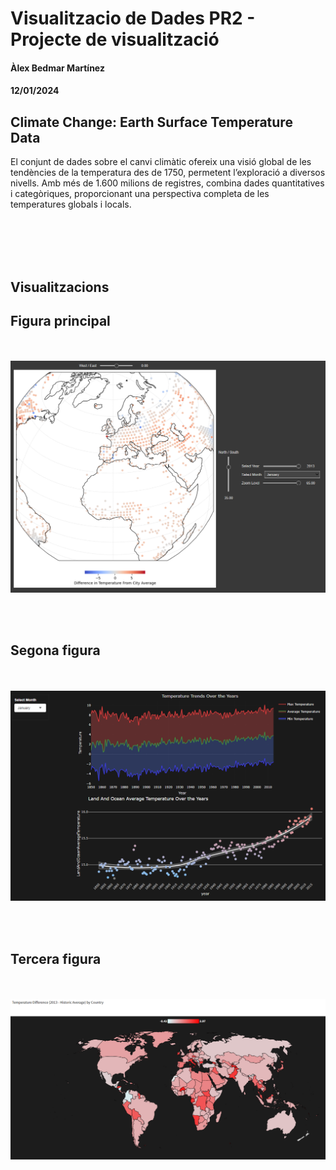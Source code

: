 <div id="header">

# Visualitzacio de Dades PR2 - Projecte de visualització

#### Àlex Bedmar Martínez

#### 12/01/2024

</div>

<div id="climate-change-earth-surface-temperature-data" class="section level2">

## Climate Change: Earth Surface Temperature Data

El conjunt de dades sobre el canvi climàtic ofereix una visió global de les tendències de la temperatura des de 1750, permetent l’exploració a diversos nivells. Amb més de 1.600 milions de registres, combina dades quantitatives i categòriques, proporcionant una perspectiva completa de les temperatures globals i locals.


<br/><br/>
<br/><br/>

## Visualitzacions

## Figura principal
<br/><br/>
<img src='images/Main.png' width='900'>

<br/><br/>
## Segona figura
<br/><br/>
<img src='images/Secondary.png' width='900'>

<br/><br/>
## Tercera figura
<br/><br/>
<img src='images/Tertiary.png' width='900'>

<br/><br/>
